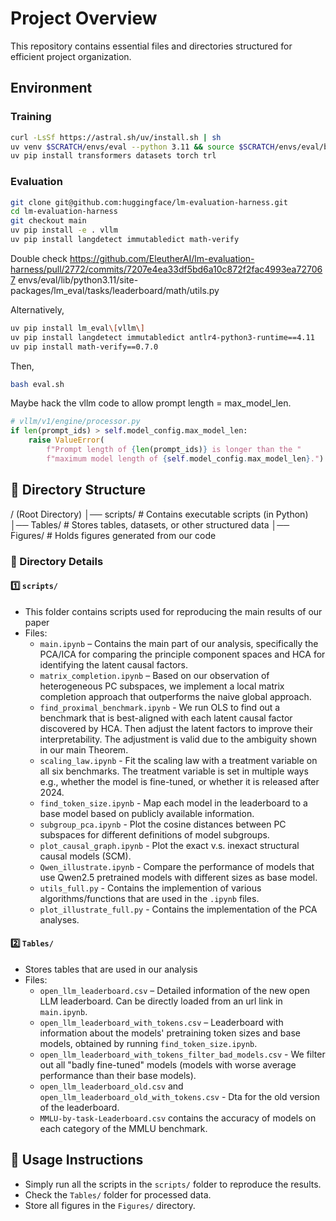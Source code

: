 # Project Overview

This repository contains essential files and directories structured for efficient project organization.

## Environment

### Training

```bash
curl -LsSf https://astral.sh/uv/install.sh | sh
uv venv $SCRATCH/envs/eval --python 3.11 && source $SCRATCH/envs/eval/bin/activate  && uv pip install pip
uv pip install transformers datasets torch trl
```

### Evaluation

```bash
git clone git@github.com:huggingface/lm-evaluation-harness.git
cd lm-evaluation-harness
git checkout main
uv pip install -e . vllm
uv pip install langdetect immutabledict math-verify
```

Double check https://github.com/EleutherAI/lm-evaluation-harness/pull/2772/commits/7207e4ea33df5bd6a10c872f2fac4993ea727067
envs/eval/lib/python3.11/site-packages/lm_eval/tasks/leaderboard/math/utils.py

Alternatively,

```bash
uv pip install lm_eval\[vllm\]
uv pip install langdetect immutabledict antlr4-python3-runtime==4.11
uv pip install math-verify==0.7.0
```

Then,
```bash
bash eval.sh
```

Maybe hack the vllm code to allow prompt length = max_model_len.
```python
# vllm/v1/engine/processor.py
if len(prompt_ids) > self.model_config.max_model_len:
    raise ValueError(
        f"Prompt length of {len(prompt_ids)} is longer than the "
        f"maximum model length of {self.model_config.max_model_len}.")
```

## 📁 Directory Structure

/ (Root Directory) 
│── scripts/ # Contains executable scripts (in Python) 
│── Tables/ # Stores tables, datasets, or other structured data 
│── Figures/ # Holds figures generated from our code


### 📜 Directory Details

#### 1️⃣ `scripts/`
- This folder contains scripts used for reproducing the main results of our paper
- Files:
  - `main.ipynb` – Contains the main part of our analysis, specifically the PCA/ICA for comparing the principle component spaces and HCA for identifying the latent causal factors.
  - `matrix_completion.ipynb` – Based on our observation of heterogeneous PC subspaces, we implement a local matrix completion approach that outperforms the naive global approach.
  - `find_proximal_benchmark.ipynb` - We run OLS to find out a benchmark that is best-aligned with each latent causal factor discovered by HCA. Then adjust the latent factors to improve their interpretability. The adjustment is valid due to the ambiguity shown in our main Theorem.
  - `scaling_law.ipynb` - Fit the scaling law with a treatment variable on all six benchmarks. The treatment variable is set in multiple ways e.g., whether the model is fine-tuned, or whether it is released after 2024.
  - `find_token_size.ipynb` - Map each model in the leaderboard to a base model based on publicly available information.
  - `subgroup_pca.ipynb` - Plot the cosine distances between PC subspaces for different definitions of model subgroups.
  - `plot_causal_graph.ipynb` - Plot the exact v.s. inexact structural causal models (SCM).
  - `Qwen_illustrate.ipynb` - Compare the performance of models that use Qwen2.5 pretrained models with different sizes as base model.
  - `utils_full.py` - Contains the implemention of various algorithms/functions that are used in the `.ipynb` files.
  - `plot_illustrate_full.py` - Contains the implementation of the PCA analyses.

#### 2️⃣ `Tables/`
- Stores tables that are used in our analysis
- Files:
  - `open_llm_leaderboard.csv` – Detailed information of the new open LLM leaderboard. Can be directly loaded from an url link in `main.ipynb`.
  - `open_llm_leaderboard_with_tokens.csv` – Leaderboard with information about the models' pretraining token sizes and base models, obtained by running `find_token_size.ipynb`.
  - `open_llm_leaderboard_with_tokens_filter_bad_models.csv` - We filter out all "badly fine-tuned" models (models with worse average performance than their base models).
  - `open_llm_leaderboard_old.csv` and `open_llm_leaderboard_old_with_tokens.csv` - Dta for the old version of the leaderboard.
  - `MMLU-by-task-Leaderboard.csv` contains the accuracy of models on each category of the MMLU benchmark.

## 🚀 Usage Instructions
- Simply run all the scripts in the `scripts/` folder to reproduce the results.
- Check the `Tables/` folder for processed data.
- Store all figures in the `Figures/` directory.

